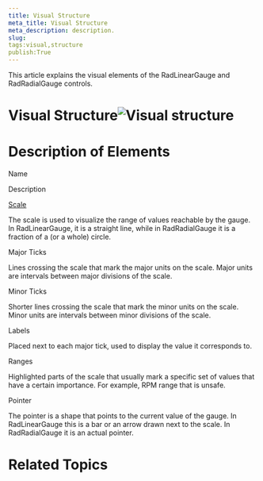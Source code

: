 ```yaml
---
title: Visual Structure
meta_title: Visual Structure
meta_description: description.
slug: 
tags:visual,structure
publish:True
---
```



This article explains the visual elements of the RadLinearGauge and RadRadialGauge controls.

# Visual Structure![Visual structure](../Media/Controls\Gauge\gauge-visual-structure.png)

# Description of Elements

Name

Description

[Scale](d8673fb8-360a-4951-b31c-e5ecbe525e7f)

The scale is used to visualize the range of values reachable by the gauge. In RadLinearGauge, it is a straight line, while in RadRadialGauge
							  it is a fraction of a (or a whole) circle. 
						  

Major Ticks

Lines crossing the scale that mark the major units on the scale. Major units are intervals between major divisions of the scale.
						  

Minor Ticks

Shorter lines crossing the scale that mark the minor units on the scale. Minor units are intervals between minor divisions of the scale.
						  

Labels

Placed next to each major tick, used to display the value it corresponds to.
						  

Ranges

Highlighted parts of the scale that usually mark a specific set of values that have a certain importance. For example, RPM range that is unsafe.
						  

Pointer

The pointer is a shape that points to the current value of the gauge. In RadLinearGauge this is a bar or an arrow drawn next to the scale. 
							  In RadRadialGauge it is an actual pointer.
						  

# Related Topics
